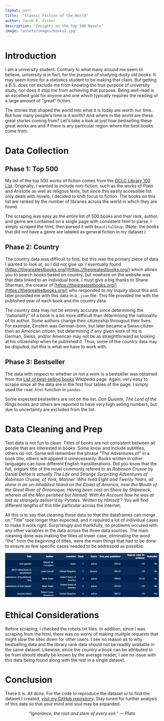 ```yaml
---
layout: post
title:  "Classic Fiction of the World"
author: Jacob B. Fisher
description: "Insights on the Top 500 Novels" 
image: "assets/images/books2.jpg"
---
```

# Introduction
I am a university student. Contrary to what many around me seem to believe, university is in fact, for the purpose of studying dusty old books. It may seem ironic for a statistics student to be making that claim. But getting a B.S. does not exclude me from knowing the true purpose of university study, nor does it stop me from achieving that purpose. Being well-read is an excellent goal for anyone and one which typically requires the reading of a large amount of "great" fiction. 

The stories that shaped the world into what it is today are worth our time. But how many people's time is it worth? And where in the world are these great stories coming from? Let's take a look at just how bestselling these great works are and if there is any particular region where the best books come from.


# Data Collection

## Phase 1: Top 500
My list of the top 500 works of fiction comes from the [OCLC Library 100 List](https://www.oclc.org/en/worldcat/library100/top500.html). Originally, I wanted to include non-fiction, such as the works of Plato and Aristotle as well as religous texts, but since this easily accessible list only deals with novels, I decided to shift focus to fiction. The books on this list are ranked by the number of libraries across the world in which they are found.

The scraping was easy as the entire list of 500 books and their rank, author, and genre are contained on a single page with consistent html to parse. I simply scraped the html, then parsed it with `BeautifulSoup`. (Note: the books that did not have a genre are labeled as general fiction in my dataset.)

## Phase 2: Country
The country data was difficult to find, but this was the primary piece of data I wanted to look at, so I did not give up. I eventually found [https://thegreatestbooks.org/](https://thegreatestbooks.org/) which allows you to search books based on country, but nowhere on the website was that data linked to an individual book. I must give a big thanks to Shane Sherman, the creator of [https://thegreatestbooks.org/](https://thegreatestbooks.org/) who responded to my inquiry about this and later provided me with this data in a `.json` file. This file provided me with the published year of each book and the country data. 

The country data may not be entirely accurate since determining the "nationality" of a book is a bit more difficult than determining the nationality of its author. Some authors change their citizenship througout their lives. For example, Einstein was German-born, but later became a Swiss citizen then an American citizen, but determining if any given work of his is German, Swiss, and/or American may not be as straightforward as looking at his citizenship when he published it. Thus, some of the country data may be disputed, but this is what we have to work with.

## Phase 3: Bestseller
The data with respect to whether or not a work is a bestseller was obtained from the [List of best-selling books](https://en.wikipedia.org/wiki/List_of_best-selling_books) Wikipedia page. Again, very easy to scrape since all the data are in the first four tables of the page. I simply used the `read_html` function in `pandas`.

Some expected bestsellers are not on the list. *Don Quioxte*, *The Lord of the Rings* books and others are reported to have very high selling numbers, but due to uncertainty are excluded from the list.

# Data Cleaning and Prep
Text data is not fun to clean. Titles of books are not consistent between all people that are interested in books. Some know and include subtitles, others do not. Some will remember the phrase "The Adventures of" in a book title, others will append it unnecessarily. Books written in other languages can have different English transliterations. Did you know that the full, origianl title of the novel commonly refered to as *Robinson Crusoe* by Daniel Defoe is actually *The Life and Strange Surprizing Adventures of Robinson Crusoe, of York, Mariner: Who lived Eight and Twenty Years, all alone in an un-inhabited Island on the Coast of America, near the Mouth of the Great River of Oroonoque; Having been cast on Shore by Shipwreck, wherein all the Men perished but himself. With An Account how he was at last as strangely deliver'd by Pyrates. Written by Himself.*? You will find different lengths of this title particular across the internet. 

All this is to say that cleaning these data so that the dataframes can merge on "Title" took longer than expected, and it required a lot of individual cases to make it work right. Surprisingly and thankfully, no problems occured with any other variables in the data across the three data sources. The main cleaning done was making the titles all lower-case, eliminating the word "the" from the beginning of titles, were the main things that had to be done to ensure as few specific cases needed to be addressed as possible.

![df_sample](assets/df_sample.png)


# Ethical Considerations
Before scraping, I checked the robots.txt files. In addition, since I was scraping from the html, there was no worry of making mulitple requests that might slow the sites down for other users. I see no reason as to why bestselling data and the library rank data should not be readily available in the same dataset. Likewise, since the country a book can be attributed to be from should ideally be known by the average reader, I see no issue with this data being found along with the rest in a single dataset.  


# Conclusion
There it is. All done. For the code to reproduce the dataset or to find the dataset I created, [visit my GitHub repository](https://github.com/jbfish00/classic_lit). Stay tuned for further analysis of this data so that your mind and soul may be expanded.

<p style="text-align: center"><em>“Ignorance, the root and stem of every evil.”
― Plato</em></p>
